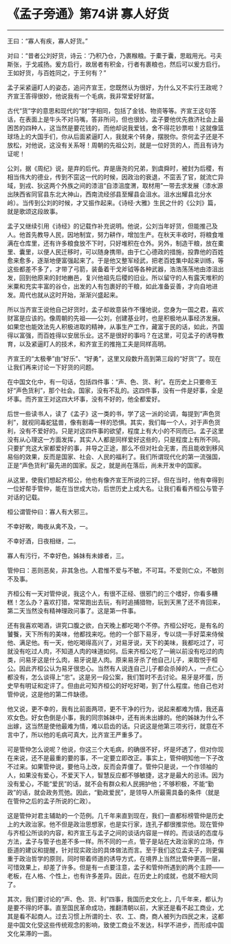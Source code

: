 # 《孟子旁通》第74讲 寡人好货

------

王曰：“寡人有疾，寡人好货。”

对曰：“昔者公刘好货，诗云：‘乃积乃仓，乃裹糇粮。于橐于囊，思戢用光。弓夫斯张，于戈戚扬。爰方启行，故居者有积金，行者有裹粮也，然后可以爰方启行。王如好货，与百姓同之，于王何有？”

孟子采紧逼盯人的姿态，追问齐宣王，您既然认为很好，为什么又不实行王政呢？齐宣王答得很妙，他说我有一个毛病，我非常爱好财富。

古代“货”字的意思和现代的“财”字相同，包括了金钱、物资等等。齐宣王这句答话，在表面上是牛头不对马嘴，答非所问，但也很妙。孟子要他优先救济社会上最困苦的四种人，这当然是要花钱的，而他却说我爱钱，舍不得花钞票啦！这就像篮球场上的大国手们，你从后面紧逼盯人，我就来个转身，摆脱你。奈何孟子还是不放松，对他说，这没有关系呀！周朝的先祖公刘，就是一位好货的人，而且有诗为证呢！

公刘，据《周纪》说，是弃的后代。弃是唐尧的兄弟，到虞舜时，被封为后稷，有相当伟大的德业，传到不窋这一代的时候，因政治的衰退，不窋丢了官，就流亡异域，到戎、狄这两个外族之间的漆沮“自漆沮度渭，取材用”一带去求发展（漆水源出陕西省同官县东北大神山，西南流经邠县至耀县会沮水。沮水出耀县北分水岭）。当传到公刘的时候，才又振作起来。《诗经·大雅》生民之什的《公刘》篇，就是歌颂这段故事。

孟子又继续引用《诗经》的记载作补充说明。他说，公刘当年好货，但能推己及人。他首先教导人民，因地制宜，努力耕作，增加生产。在秋天丰收时，将粮食堆满在仓库里，还有许多粮食放不下时，只好堆积在仓外。另外，制造干粮，放在橐里、囊里，以便人民迁移时，可以随身携带。由于仁心德政的措施，投靠他的百姓愈来愈多，逐渐地便富强起来了。于是他又整军经武，把老百姓集中起来训练，等这些都差不多了，才带了弓箭，装备着干戈斧钺等各种武器，浩浩荡荡地由漆沮出发，回到他原来的封地豳邑，复兴他祖先后稷的旧业。所以留守的人有露天堆积的米粟和充实丰富的谷仓，出发的人有包裹好的干粮，如此准备妥善，才向自地进发。周代也就从这时开始，渐渐兴盛起来。

所以当齐宣王说他自己好货时，孟子却故意装作不懂地说，您身为一国之君，喜欢财富是应该的。像周朝的先祖——公刘，创建基业时，也是积极地从事经济发展。如果您也能效法先人积极进取的精神，从事生产工作，藏富于民的话，如此，齐国得以富强，而百姓得以安居乐业。这不是很好的事吗？在这里，可见孟子的诱导教育，以及紧逼盯人的技术，和齐宣王的推拖工夫是同样高明。

齐宣王的“太极拳”由“好乐”、“好勇”，这里又段数升高到第三段的“好货”了。现在让我们再来讨论一下好货的问题。

在中国文化中，有一句话，包括四件事：“声、色、货、利”。在历史上只要帝王好“声色货利”，那个社会。国家，没有不乱的。这四件事，没有一件是好事，全是坏事。而齐宣王对这四大坏事，没有不好的，他全都爱好。

后世一些读书人，读了《孟子》这一类的书，学了这一派的论调，每提到“声色货利”，就视同毒蛇猛兽，像有剧毒一样的恐惧。其实，我们每一个人，对于声色货利，没有不爱好的。只是对这四件事的欲望，程度上有大小的不同而已。孟子这里没有从心理这一方面发挥，其实人人都是同样爱好这些的，只是程度上有所不同。只要扩充这大家都爱好的事，并导之正途，那么不但对社会无害，而且能收到移风易俗的效果，反而是国家、社会、人民的福利了。我们所谓现代化的第一流强国，正是“声色货利”最先进的国家。反之，就是尚在落后，尚未开发中的国家。

从这里，使我们想起齐桓公，他也有像齐宣王所说的三好。但在当时，他有幸得到一位好帮手管仲，能在当世成大功，后世历史上成大名。让我们看看齐桓公与管子对话的记载。

桓公谓管仲曰：寡人有大邪三。

不幸好畋，晦夜从禽不及，一。

不幸好酒，日夜相继，二。

寡人有污行，不幸好色，姊妹有未嫁者，三。

管仲曰：恶则恶矣，非其急也。人君惟不爱与不敏，不可耳。不爱则亡众，不敏则不及事。

齐桓公有一天对管仲说，我这个人，有很不正经、很邪门的三个嗜好，你看多糟糕！怎么办？喜欢打猎，常常跑出去玩，有时追捕猎物，玩到天黑了还不肯回来，第二天当然没有精神理政问事了。这是第一件事。

还有我喜欢喝酒，讲究口腹之欲，白天晚上都吃喝个不停。齐桓公好吃，是有名的饕餮，天下所有的美味，他都找来吃。他的一个部下易牙，专以烧一手好菜来侍候他、满足他。有一天，他吃喝得高兴了，对易牙说，天下的美味，我都吃过了，可就没有吃过人肉，不知道人肉的味道如何。后来齐桓公吃了一碗以前没有吃过的肉类，问易牙这是什么肉，易牙说是人肉。原来易牙杀了他自己儿子，来取悦于桓公。因此齐桓公认为易牙很忠心。当然有人说连自己儿子都会杀掉的人，一点仁心都没有，怎么谈得上“忠”。这是另一段公案，我们暂时不去讨论。易牙是坏蛋，历史早有明证和定评了。但由此可知齐桓公的好吃好喝，到了什么程度。他自己也对管仲说，这是他的第二件缺德。

他又说，更不幸的，我有比前面两项，更不干净的行为，说起来都难为情，我还喜欢女色。好女色倒是小事，我的同宗姊妹中，还有尚未出嫁的。他的姊妹为什么不出嫁，这当然是使他最难为情，难以启齿的话。只说这是他第三项劣行，就意在不言中了，所以他的毛病可真大，比齐宣王严重多了。

可是管仲怎么说呢？他说，你这三个大毛病，的确很不好，坏是坏透了，但对你现在来说，还不是最重的要的事，不一定要立即改正。事实上，管仲明知他一下子改不过来。如果管仲说，要他马上改，反而会弄僵了。管仲只是说，一个作领袖的人，如果没有爱心，不爱天下人，智慧反应都不够敏捷，这才是最大的忌讳。因为没有爱心，不能“爱民”的话，就不会有群众和人民拥护他；不够积极，不能“勤政”的话，就会政务荒弛。因此，“勤政爱民”，是领导人所最需具备的条件（就是在管仲之后的孟子所说的仁政）。

这是管仲对君主辅助的一个范例。几千年来直到现在，我们一直都标榜管仲是历史上的大政治家。他不但是政治思想家，也是实行家，连孔子都很推崇他。现在管仲与齐桓公所谈的内容，和齐宣王与孟子之间的谈话内容是一样的。而谈话的态度与方法，孟子与管子也差不多一样。所不同的一点，管子是站在大政治家的立场，作臣道的建议和提醒，针对现实政治的具体做法而言。至于我们这位孟夫子，则更偏重于政治哲学的原则，同时带着师道的诱导方式，在境界上当然比管仲更高一层，可惜效果上，却差了许多。但是有一点要注意，孟子和管仲所遇到的两个主顾——老板，在人格、个性上，也有许多差异。因此，在历史上的成就，也就不相大同了。

其次，我们要讨论的“声、色、货、利”四事，我国历史文化上，几千年来，都认为是要不得的坏事。直至国民革命成功，推翻清朝以前，大家还是看不起工商业，尤其是看不起商人。过去习惯上所谓的士、农、工、商，商人被列为四民之末，这都是中国文化受这些传统观念的影响，致使工商业不发达，科学不进步，而形成中国文化呆滞的一面。

